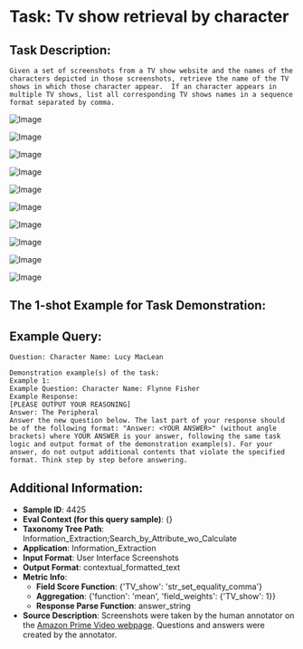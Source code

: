 # Task: Tv show retrieval by character

## Task Description:

```
Given a set of screenshots from a TV show website and the names of the characters depicted in those screenshots, retrieve the name of the TV shows in which those character appear.  If an character appears in multiple TV shows, list all corresponding TV shows names in a sequence format separated by comma.
```

![Image](TV_show_retrieval_by_character1.png)

![Image](TV_show_retrieval_by_character2.png)

![Image](TV_show_retrieval_by_character3.png)

![Image](TV_show_retrieval_by_character4.png)

![Image](TV_show_retrieval_by_character5.png)

![Image](TV_show_retrieval_by_character6.png)

![Image](TV_show_retrieval_by_character7.png)

![Image](TV_show_retrieval_by_character8.png)

![Image](TV_show_retrieval_by_character9.png)

![Image](TV_show_retrieval_by_character10.png)

## The 1-shot Example for Task Demonstration:

## Example Query:

```
Question: Character Name: Lucy MacLean
```

```
Demonstration example(s) of the task:
Example 1:
Example Question: Character Name: Flynne Fisher
Example Response:
[PLEASE OUTPUT YOUR REASONING]
Answer: The Peripheral
Answer the new question below. The last part of your response should be of the following format: "Answer: <YOUR ANSWER>" (without angle brackets) where YOUR ANSWER is your answer, following the same task logic and output format of the demonstration example(s). For your answer, do not output additional contents that violate the specified format. Think step by step before answering.
```

## Additional Information:

- **Sample ID**: 4425
- **Eval Context (for this query sample)**: {}
- **Taxonomy Tree Path**: Information_Extraction;Search_by_Attribute_wo_Calculate
- **Application**: Information_Extraction
- **Input Format**: User Interface Screenshots
- **Output Format**: contextual_formatted_text
- **Metric Info**:
  - **Field Score Function**: {'TV_show': 'str_set_equality_comma'}
  - **Aggregation**: {'function': 'mean', 'field_weights': {'TV_show': 1}}
  - **Response Parse Function**: answer_string
- **Source Description**: Screenshots were taken by the human annotator on the [Amazon Prime Video webpage](https://www.primevideo.com/). Questions and answers were created by the annotator.
